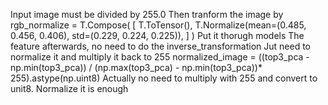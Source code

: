 Input image must be divided by 255.0
Then tranform the image by     
    rgb_normalize = T.Compose(
        [
            T.ToTensor(),
            T.Normalize(mean=(0.485, 0.456, 0.406), std=(0.229, 0.224, 0.225)),
        ]
    )
Put it thorugh models
The feature afterwards, no need to do the inverse_transformation
Jut need to normalize it and multiply it back to 255
    normalized_image = ((top3_pca - np.min(top3_pca)) / (np.max(top3_pca) - np.min(top3_pca))* 255).astype(np.uint8)
        Actually no need to multiply with 255 and convert to unit8. Normalize it is enough